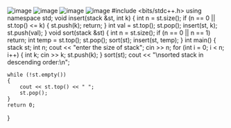 ![image](https://github.com/Jiyarathore/Recursion/assets/96529109/1e6d32f7-db49-4d5e-9da1-613e00ec3ce6)
![image](https://github.com/Jiyarathore/Recursion/assets/96529109/90433e19-a8af-43ae-8432-90dd87cbaae3)
![image](https://github.com/Jiyarathore/Recursion/assets/96529109/44276dee-ad5e-4930-8829-f416bc1a22af)
![image](https://github.com/Jiyarathore/Recursion/assets/96529109/a1d3a3a6-df11-4ff9-81eb-78a1092a8a40)
#include <bits/stdc++.h>
using namespace std;
void insert(stack<int> &st, int k)
{
    int n = st.size();
    if (n == 0 || st.top() <= k)
    {
        st.push(k);
        return;
    }
    int val = st.top();
    st.pop();
    insert(st, k);
    st.push(val);
}
void sort(stack<int> &st)
{
    int n = st.size();
    if (n == 0 || n == 1)
        return;
    int temp = st.top();
    st.pop();
    sort(st);
    insert(st, temp);
}
int main()
{
    stack<int> st;
    int n;
    cout << "enter the size of stack";
    cin >> n;
    for (int i = 0; i < n; i++)
    {
        int k;
        cin >> k;
        st.push(k);
    }
    sort(st);
    cout << "\nsorted stack in descending order:\n";

    while (!st.empty())
    {
        cout << st.top() << " ";
        st.pop();
    }
    return 0;
}

